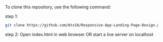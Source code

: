 To clone this repository, use the following command:

step 1:
```sh
git clone https://github.com/Atx18/Responsive-App-Landing-Page-Design.git

```
step 2:
Open index.html in web browser OR start a live server on localhost
